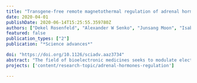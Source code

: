 ```yaml
---
title: "Transgene-free remote magnetothermal regulation of adrenal hormones"
date: 2020-04-01
publishDate: 2020-06-14T15:25:55.359780Z
authors: ["Dekel Rosenfeld", "Alexander W Senko", "Junsang Moon", "Isabel Yick", "Georgios Varnavides", "Danijela Gregurec", "Florian Koehler", "Pohan Chiang", "Michael G Christiansen", "Lisa Y Maeng", "Alik S Widge", "Polina Anikeeva"]
featured: false
publication_types: ["2"]
publication: "*Science advances*"

doi: "https://doi.org/10.1126/sciadv.aaz3734"
abstract: "The field of bioelectronic medicines seeks to modulate electrical signaling within peripheral organs, providing temporally precise control of physiological functions. This is usually accomplished with implantable devices, which are often unsuitable for interfacing with soft and highly vascularized organs. Here, we demonstrate an alternative strategy for modulating peripheral organ function, which relies on the endogenous expression of a heat-sensitive cation channel, transient receptor potential vanilloid family member 1 (TRPV1), and heat dissipation by magnetic nanoparticles (MNPs) in remotely applied alternating magnetic fields. We use this approach to wirelessly control adrenal hormone secretion in genetically intact rats. TRPV1-dependent calcium influx into the cells of adrenal cortex and medulla is sufficient to drive rapid release of corticosterone and (nor)epinephrine. As altered levels of these hormones have been correlated with mental conditions such as posttraumatic stress disorder and major depression, our approach may facilitate the investigation of physiological and psychological impacts of stress."
projects: ['content/research-topic/adrenal-hormones-regulation']

---
```


